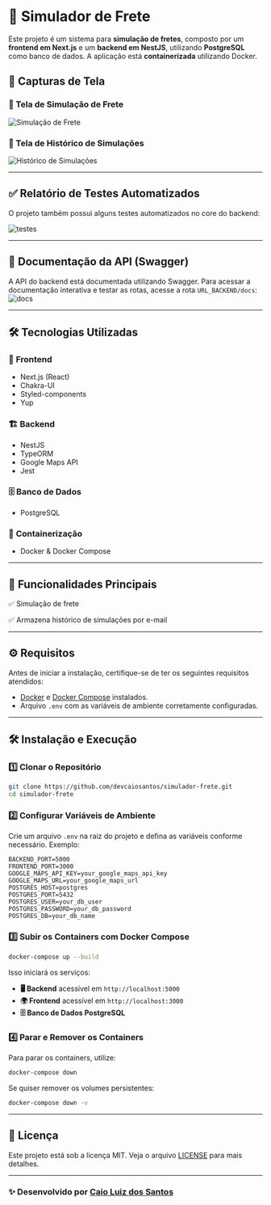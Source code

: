 # 🚛 Simulador de Frete

Este projeto é um sistema para **simulação de fretes**, composto por um **frontend em Next.js** e um **backend em NestJS**, utilizando **PostgreSQL** como banco de dados. A aplicação está **containerizada** utilizando Docker.

## 📸 Capturas de Tela

### 📍 Tela de Simulação de Frete
![Simulação de Frete](https://github.com/user-attachments/assets/e935352c-8b7b-44e9-ba97-f81dabdd3272)

### 📜 Tela de Histórico de Simulações
![Histórico de Simulações](https://github.com/user-attachments/assets/03af0cc3-c427-4cb0-baad-6d009222fd53)

---
## ✅ Relatório de Testes Automatizados
O projeto também possui alguns testes automatizados no core do backend:

![testes](https://github.com/user-attachments/assets/7d36bb0c-9beb-44fa-b65e-393fe949d2a4)

---
## 📜 Documentação da API (Swagger)

A API do backend está documentada utilizando Swagger. Para acessar a documentação interativa e testar as rotas, acesse a rota `URL_BACKEND/docs`:
![docs](https://github.com/user-attachments/assets/ab1b0ff1-880e-4ce5-a47c-ae3bd61c83c4)



---

## 🛠 Tecnologias Utilizadas

### 🎨 **Frontend**
- Next.js (React)
- Chakra-UI
- Styled-components
- Yup

### 🏗 **Backend**
- NestJS
- TypeORM
- Google Maps API
- Jest

### 🗄 **Banco de Dados**
- PostgreSQL

### 🐳 **Containerização**
- Docker & Docker Compose

---

## 🚀 Funcionalidades Principais

✅ Simulação de frete 

✅ Armazena histórico de simulações por e-mail  

---

## ⚙️ Requisitos

Antes de iniciar a instalação, certifique-se de ter os seguintes requisitos atendidos:

- [Docker](https://www.docker.com/) e [Docker Compose](https://docs.docker.com/compose/) instalados.
- Arquivo `.env` com as variáveis de ambiente corretamente configuradas.

---

## 🛠 Instalação e Execução

### 1️⃣ Clonar o Repositório
```sh
git clone https://github.com/devcaiosantos/simulador-frete.git
cd simulador-frete
```

### 2️⃣ Configurar Variáveis de Ambiente
Crie um arquivo `.env` na raiz do projeto e defina as variáveis conforme necessário. Exemplo:

```env
BACKEND_PORT=5000
FRONTEND_PORT=3000
GOOGLE_MAPS_API_KEY=your_google_maps_api_key
GOOGLE_MAPS_URL=your_google_maps_url
POSTGRES_HOST=postgres
POSTGRES_PORT=5432
POSTGRES_USER=your_db_user
POSTGRES_PASSWORD=your_db_password
POSTGRES_DB=your_db_name
```

### 3️⃣ Subir os Containers com Docker Compose
```sh
docker-compose up --build
```

Isso iniciará os serviços:
- **🖥 Backend** acessível em `http://localhost:5000`
- **🌍 Frontend** acessível em `http://localhost:3000`
- **🗄 Banco de Dados PostgreSQL**

### 4️⃣ Parar e Remover os Containers
Para parar os containers, utilize:
```sh
docker-compose down
```

Se quiser remover os volumes persistentes:
```sh
docker-compose down -v
```

---

## 📜 Licença
Este projeto está sob a licença MIT. Veja o arquivo [LICENSE](LICENSE) para mais detalhes.

---

### ✨ Desenvolvido por [Caio Luiz dos Santos](https://github.com/devcaiosantos)

